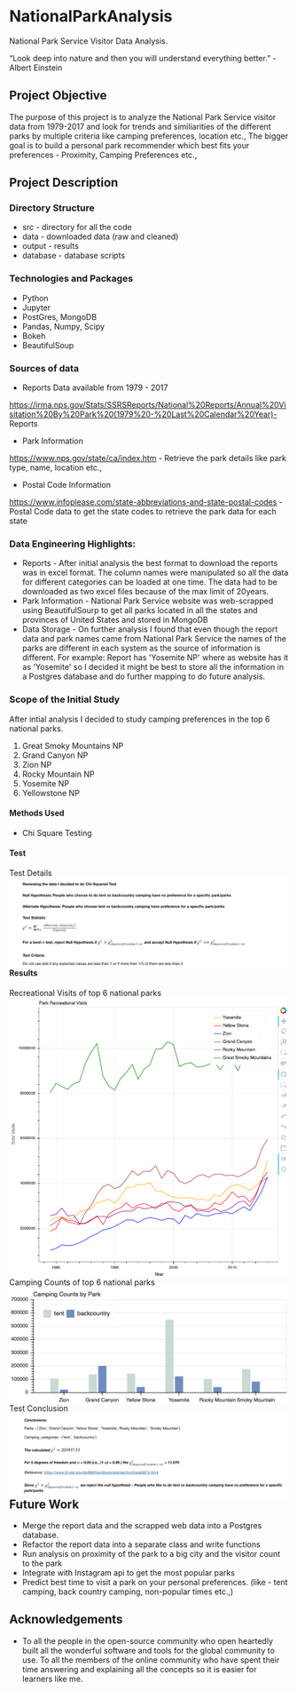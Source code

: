 # NationalParkAnalysis 
National Park Service Visitor Data Analysis.

“Look deep into nature and then you will understand everything better.” - Albert Einstein

## Project Objective
The purpose of this project is to analyze the National Park Service visitor data from 1979-2017 and look for trends and similiarities of the different parks by multiple criteria like camping preferences, location etc., The bigger goal is to build a personal park recommender which best fits your preferences - Proximity, Camping Preferences etc., 


## Project Description


### Directory Structure
* src - directory for all the code
* data - downloaded data (raw and cleaned)
* output - results
* database - database scripts

### Technologies and Packages 
* Python
* Jupyter
* PostGres, MongoDB
* Pandas, Numpy, Scipy
* Bokeh
* BeautifulSoup

### Sources of data
* Reports Data available from 1979 - 2017

https://irma.nps.gov/Stats/SSRSReports/National%20Reports/Annual%20Visitation%20By%20Park%20(1979%20-%20Last%20Calendar%20Year)- Reports 

* Park Information 

https://www.nps.gov/state/ca/index.htm - Retrieve the park details like park type, name, location etc.,

* Postal Code Information

https://www.infoplease.com/state-abbreviations-and-state-postal-codes - Postal Code data to get the state codes to retrieve the park data for each state


### Data Engineering Highlights:
* Reports - After initial analysis the best format to download the reports was in excel format. The column names were manipulated so all the data for different categories can be loaded at one time. The data had to be downloaded as two excel files because of the max limit of 20years.
* Park Information - National Park Service website was web-scrapped using BeautifulSourp to get all parks located in all the states and provinces of United States and stored in MongoDB
* Data Storage - On further analysis I found that even though the report data and park names came from National Park Service the names of the parks are different in each system as the source of information is different. For example: Report has 'Yosemite NP' where as website has it as 'Yosemite' so I decided it might be best to store all the information in a Postgres database and do further mapping to do future analysis.

### Scope of the Initial Study
After intial analysis I decided to study camping preferences in the top 6 national parks. 
 1. Great Smoky Mountains NP
 2. Grand Canyon NP
 3. Zion NP
 4. Rocky Mountain NP
 5. Yosemite NP
 6. Yellowstone NP
 

#### Methods Used
* Chi Square Testing

#### Test
Test Details
 <img src="output/Test_Information.png"
     alt="Test Information"
     style="float: left; margin-right: 10px;" />

#### Results
Recreational Visits of top 6 national parks
<img src="output/Recreational_Visits.png"
     alt="Recreational Visits"
     style="float: left; margin-right: 10px;" />
     
Camping Counts of top 6 national parks    
 <img src="output/Camping_Counts.png"
     alt="Camping Counts"
     style="float: left; margin-right: 10px;" />
     
Test Conclusion
 <img src="output/Test_Conclusions.png"
     alt="Test Conclusion"
     style="float: left; margin-right: 10px;" />


## Future Work
* Merge the report data and the scrapped web data into a Postgres database.
* Refactor the report data into a separate class and write functions
* Run analysis on proximity of the park to a big city and the visitor count to the park
* Integrate with Instagram api to get the most popular parks
* Predict best time to visit a park on your personal preferences. (like - tent camping, back country camping, non-popular times etc.,)


## Acknowledgements
* To all the people in the open-source community who open heartedly built all the wonderful software and tools for the global community to use. To all the members of the online community who have spent their time answering and explaining all the concepts so it is easier for learners like me.

 

